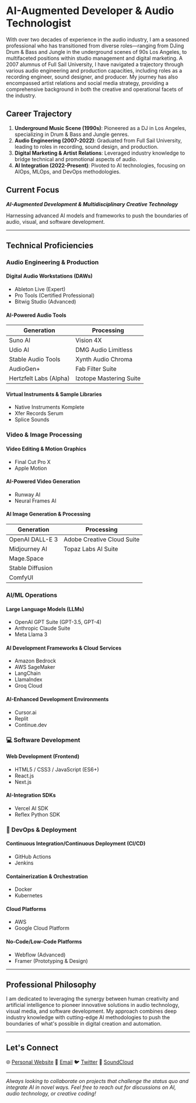 # AI-Augmented Developer & Audio Technologist

With over two decades of experience in the audio industry, I am a seasoned professional who has transitioned from diverse roles—ranging from DJing Drum & Bass and Jungle in the underground scenes of 90s Los Angeles, to multifaceted positions within studio management and digital marketing. A 2007 alumnus of Full Sail University, I have navigated a trajectory through various audio engineering and production capacities, including roles as a recording engineer, sound designer, and producer. My journey has also encompassed artist relations and social media strategy, providing a comprehensive background in both the creative and operational facets of the industry.

## Career Trajectory

1. **Underground Music Scene (1990s)**: Pioneered as a DJ in Los Angeles, specializing in Drum & Bass and Jungle genres.
2. **Audio Engineering (2007-2022)**: Graduated from Full Sail University, leading to roles in recording, sound design, and production.
3. **Digital Marketing & Artist Relations**: Leveraged industry knowledge to bridge technical and promotional aspects of audio.
4. **AI Integration (2022-Present)**: Pivoted to AI technologies, focusing on AIOps, MLOps, and DevOps methodologies.

## Current Focus

***AI-Augmented Development & Multidisciplinary Creative Technology***

Harnessing advanced AI models and frameworks to push the boundaries of audio, visual, and software development.

---

## Technical Proficiencies

### Audio Engineering & Production

#### Digital Audio Workstations (DAWs)
- Ableton Live (Expert)
- Pro Tools (Certified Professional)
- Bitwig Studio (Advanced)

#### AI-Powered Audio Tools
| Generation | Processing |
|------------|------------|
| Suno AI | Vision 4X |
| Udio AI | DMG Audio Limitless |
| Stable Audio Tools | Xynth Audio Chroma |
| AudioGen+ | Fab Filter Suite |
| Hertzfelt Labs (Alpha) | Izotope Mastering Suite |

#### Virtual Instruments & Sample Libraries
- Native Instruments Komplete
- Xfer Records Serum
- Splice Sounds

### Video & Image Processing

#### Video Editing & Motion Graphics
- Final Cut Pro X
- Apple Motion

#### AI-Powered Video Generation
- Runway AI
- Neural Frames AI

#### AI Image Generation & Processing
| Generation | Processing |
|------------|------------|
| OpenAI DALL-E 3 | Adobe Creative Cloud Suite |
| Midjourney AI | Topaz Labs AI Suite |
| Mage.Space | |
| Stable Diffusion | |
| ComfyUI | |

### AI/ML Operations

#### Large Language Models (LLMs)
- OpenAI GPT Suite (GPT-3.5, GPT-4)
- Anthropic Claude Suite
- Meta Llama 3

#### AI Development Frameworks & Cloud Services
- Amazon Bedrock
- AWS SageMaker
- LangChain
- LlamaIndex
- Groq Cloud

#### AI-Enhanced Development Environments
- Cursor.ai
- Replit
- Continue.dev

### 💻 Software Development

#### Web Development (Frontend)
- HTML5 / CSS3 / JavaScript (ES6+)
- React.js
- Next.js

#### AI-Integration SDKs
- Vercel AI SDK
- Reflex Python SDK

### 🚀 DevOps & Deployment

#### Continuous Integration/Continuous Deployment (CI/CD)
- GitHub Actions
- Jenkins

#### Containerization & Orchestration
- Docker
- Kubernetes

#### Cloud Platforms
- AWS
- Google Cloud Platform

#### No-Code/Low-Code Platforms
- Webflow (Advanced)
- Framer (Prototyping & Design)

---

## Professional Philosophy

I am dedicated to leveraging the synergy between human creativity and artificial intelligence to pioneer innovative solutions in audio technology, visual media, and software development. My approach combines deep industry knowledge with cutting-edge AI methodologies to push the boundaries of what's possible in digital creation and automation.

---

## Let's Connect

🌐 [Personal Website](#)
📧 [Email](#)
🐦 [Twitter](#)
🎵 [SoundCloud](#)

---

*Always looking to collaborate on projects that challenge the status quo and integrate AI in novel ways. Feel free to reach out for discussions on AI, audio technology, or creative coding!*
